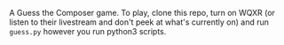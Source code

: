 A Guess the Composer game. To play, clone this repo, turn on WQXR (or listen to their
livestream and don't peek at what's currently on) and run `guess.py` however
you run python3 scripts.
